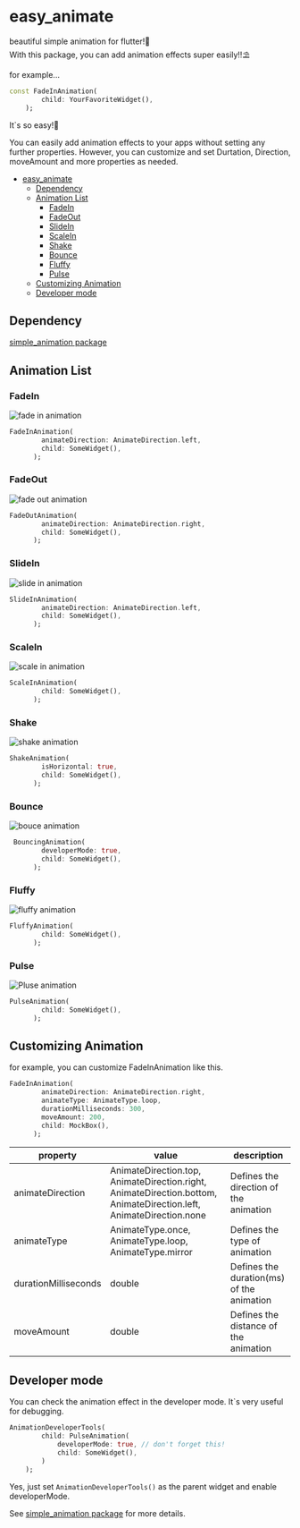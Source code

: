 # easy_animate

beautiful simple animation for flutter!🚀  
With this package, you can add animation effects super easily!!⛱

for example...

```dart
const FadeInAnimation(
        child: YourFavoriteWidget(),
    );
```

It`s so easy!🤩

You can easily add animation effects to your apps without setting any further properties.
However, you can customize and set Durtation, Direction, moveAmount and more properties as needed.

- [easy_animate](#easy_animate)
  - [Dependency](#dependency)
  - [Animation List](#animation-list)
    - [FadeIn](#fadein)
    - [FadeOut](#fadeout)
    - [SlideIn](#slidein)
    - [ScaleIn](#scalein)
    - [Shake](#shake)
    - [Bounce](#bounce)
    - [Fluffy](#fluffy)
    - [Pulse](#pulse)
  - [Customizing Animation](#customizing-animation)
  - [Developer mode](#developer-mode)

## Dependency

[simple_animation package](https://pub.dev/packages/simple_animations#customanimationbuilder)

## Animation List

### FadeIn

![fade in animation](https://user-images.githubusercontent.com/24934672/227219910-1491719d-b959-4b39-9671-3930b81bb275.gif)

```dart
FadeInAnimation(
        animateDirection: AnimateDirection.left,
        child: SomeWidget(),
      );
```

### FadeOut

![fade out animation](https://user-images.githubusercontent.com/24934672/227221539-d8bda94e-228e-491e-873d-2931a42513d9.gif)

```dart
FadeOutAnimation(
        animateDirection: AnimateDirection.right,
        child: SomeWidget(),
      );
```

### SlideIn

![slide in animation](https://user-images.githubusercontent.com/24934672/227219931-92c6b24b-25f6-4a6b-a1ed-70469e06f987.gif)

```dart
SlideInAnimation(
        animateDirection: AnimateDirection.left,
        child: SomeWidget(),
      );
```

### ScaleIn

![scale in animation](https://user-images.githubusercontent.com/24934672/227219926-0ff4f9f4-7004-46d9-b921-df299b877d98.gif)

```dart
ScaleInAnimation(
        child: SomeWidget(),
      );
```

### Shake

![shake animation](https://user-images.githubusercontent.com/24934672/227219929-df9bfce8-6bf1-4c9e-a07f-d0e0f93d601e.gif)

```dart
ShakeAnimation(
        isHorizontal: true,
        child: SomeWidget(),
      );
```

### Bounce

![bouce animation](https://user-images.githubusercontent.com/24934672/227218488-e03b8dd3-0258-4513-8fc5-688d08665a5a.gif)

```dart
 BouncingAnimation(
        developerMode: true,
        child: SomeWidget(),
      );
```

### Fluffy

![fluffy animation](https://user-images.githubusercontent.com/24934672/227219917-a56acf03-c6b6-4838-b027-71f9f42de5e9.gif)

```dart
FluffyAnimation(
        child: SomeWidget(),
      );
```

### Pulse

![Pluse animation](https://user-images.githubusercontent.com/24934672/227219922-f4026c8a-620a-4ab0-b10a-6de931f94086.gif)

```dart
PulseAnimation(
        child: SomeWidget(),
      );
```

## Customizing Animation

for example, you can customize FadeInAnimation like this.

```dart
FadeInAnimation(
        animateDirection: AnimateDirection.right,
        animateType: AnimateType.loop,
        durationMilliseconds: 300,
        moveAmount: 200,
        child: MockBox(),
      );
```

| property             | value                                                                                                               | description                               |
| -------------------- | ------------------------------------------------------------------------------------------------------------------- | ----------------------------------------- |
| animateDirection     | AnimateDirection.top, AnimateDirection.right, AnimateDirection.bottom, AnimateDirection.left, AnimateDirection.none | Defines the direction of the animation    |
| animateType          | AnimateType.once, AnimateType.loop, AnimateType.mirror                                                              | Defines the type of animation             |
| durationMilliseconds | double                                                                                                              | Defines the duration(ms) of the animation |
| moveAmount           | double                                                                                                              | Defines the distance of the animation     |

## Developer mode

You can check the animation effect in the developer mode.
It`s very useful for debugging.

```dart
AnimationDeveloperTools(
        child: PulseAnimation(
            developerMode: true, // don't forget this!
            child: SomeWidget(),
        )
    );
```

Yes, just set `AnimationDeveloperTools()` as the parent widget and enable developerMode.

See [simple_animation package](https://pub.dev/packages/simple_animations#customanimationbuilder) for more details.
